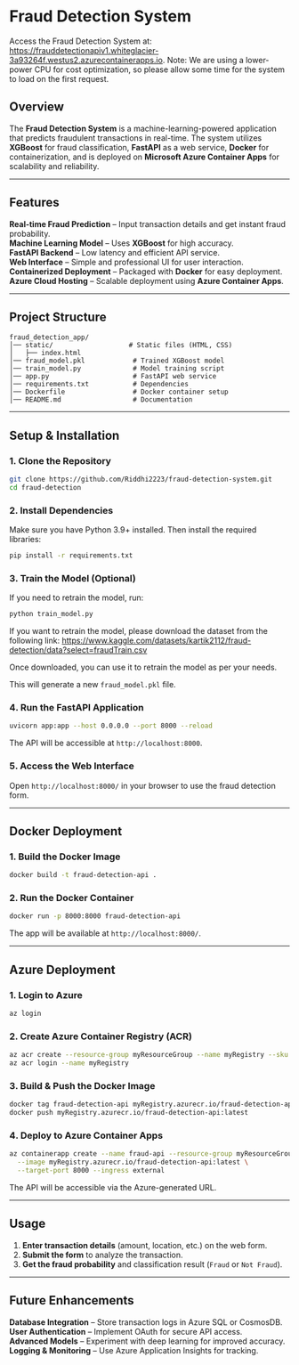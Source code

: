 # Fraud Detection System

Access the Fraud Detection System at: https://frauddetectionapiv1.whiteglacier-3a93264f.westus2.azurecontainerapps.io.
Note: We are using a lower-power CPU for cost optimization, so please allow some time for the system to load on the first request.

## Overview
The **Fraud Detection System** is a machine-learning-powered application that predicts fraudulent transactions in real-time. The system utilizes **XGBoost** for fraud classification, **FastAPI** as a web service, **Docker** for containerization, and is deployed on **Microsoft Azure Container Apps** for scalability and reliability.

---

## Features
**Real-time Fraud Prediction** – Input transaction details and get instant fraud probability.  
**Machine Learning Model** – Uses **XGBoost** for high accuracy.  
**FastAPI Backend** – Low latency and efficient API service.  
**Web Interface** – Simple and professional UI for user interaction.  
**Containerized Deployment** – Packaged with **Docker** for easy deployment.  
**Azure Cloud Hosting** – Scalable deployment using **Azure Container Apps**.  

---

## Project Structure
```
fraud_detection_app/
│── static/                   # Static files (HTML, CSS)
│   ├── index.html
│── fraud_model.pkl            # Trained XGBoost model
│── train_model.py             # Model training script
│── app.py                     # FastAPI web service
│── requirements.txt           # Dependencies
│── Dockerfile                 # Docker container setup
│── README.md                  # Documentation
```

---

## Setup & Installation

### 1️. Clone the Repository
```sh
git clone https://github.com/Riddhi2223/fraud-detection-system.git
cd fraud-detection
```

### 2️. Install Dependencies
Make sure you have Python 3.9+ installed. Then install the required libraries:  
```sh
pip install -r requirements.txt
```

### 3️. Train the Model (Optional)
If you need to retrain the model, run:
```sh
python train_model.py
```
If you want to retrain the model, please download the dataset from the following link:
https://www.kaggle.com/datasets/kartik2112/fraud-detection/data?select=fraudTrain.csv

Once downloaded, you can use it to retrain the model as per your needs.

This will generate a new `fraud_model.pkl` file.

### 4️. Run the FastAPI Application
```sh
uvicorn app:app --host 0.0.0.0 --port 8000 --reload
```
The API will be accessible at `http://localhost:8000`.

### 5️. Access the Web Interface  
Open `http://localhost:8000/` in your browser to use the fraud detection form.

---

## Docker Deployment

### 1️. Build the Docker Image  
```sh
docker build -t fraud-detection-api .
```

### 2️. Run the Docker Container  
```sh
docker run -p 8000:8000 fraud-detection-api
```
The app will be available at `http://localhost:8000/`.

---

## Azure Deployment

### 1️. Login to Azure
```sh
az login
```

### 2️. Create Azure Container Registry (ACR)
```sh
az acr create --resource-group myResourceGroup --name myRegistry --sku Basic
az acr login --name myRegistry
```

### 3️. Build & Push the Docker Image
```sh
docker tag fraud-detection-api myRegistry.azurecr.io/fraud-detection-api:latest
docker push myRegistry.azurecr.io/fraud-detection-api:latest
```

### 4️. Deploy to Azure Container Apps
```sh
az containerapp create --name fraud-api --resource-group myResourceGroup \
  --image myRegistry.azurecr.io/fraud-detection-api:latest \
  --target-port 8000 --ingress external
```
The API will be accessible via the Azure-generated URL.

---

## Usage
1. **Enter transaction details** (amount, location, etc.) on the web form.  
2. **Submit the form** to analyze the transaction.  
3. **Get the fraud probability** and classification result (`Fraud` or `Not Fraud`).  

---

## Future Enhancements
**Database Integration** – Store transaction logs in Azure SQL or CosmosDB.  
**User Authentication** – Implement OAuth for secure API access.  
**Advanced Models** – Experiment with deep learning for improved accuracy.  
**Logging & Monitoring** – Use Azure Application Insights for tracking.  


